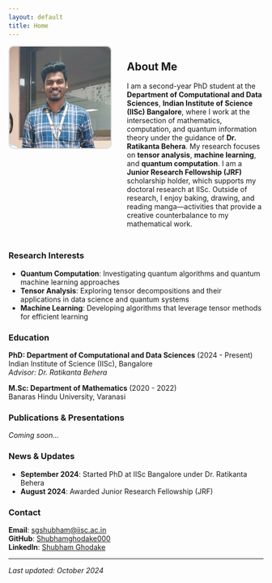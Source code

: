```yaml
---
layout: default
title: Home
---
```


<div style="display: flex; align-items: flex-start; gap: 30px; margin-bottom: 30px;">
  <div style="flex-shrink: 0;">
    <img src="assets/images/profile.png" alt="Shubham Ghodake" width="200" height="200" style="object-fit: cover; border: 2px solid #ddd; border-radius: 10px;">
  </div>
  <div>
    <!-- <h1 style="margin-top: 0;">Shubham S. Ghodake</h1> -->
    <h2>About Me</h2>
    <p>I am a second-year PhD student at the <strong>Department of Computational and Data Sciences</strong>, <strong>Indian Institute of Science (IISc) Bangalore</strong>, where I work at the intersection of mathematics, computation, and quantum information theory under the guidance of <strong>Dr. Ratikanta Behera</strong>. My research focuses on <strong>tensor analysis</strong>, <strong>machine learning</strong>, and <strong>quantum computation</strong>. I am a <strong>Junior Research Fellowship (JRF)</strong> scholarship holder, which supports my doctoral research at IISc. Outside of research, I enjoy baking, drawing, and reading manga—activities that provide a creative counterbalance to my mathematical work.</p>
  </div>
</div>

### Research Interests
- **Quantum Computation**: Investigating quantum algorithms and quantum machine learning approaches
- **Tensor Analysis**: Exploring tensor decompositions and their applications in data science and quantum systems
- **Machine Learning**: Developing algorithms that leverage tensor methods for efficient learning

### Education
**PhD: Department of Computational and Data Sciences** (2024 - Present)  
Indian Institute of Science (IISc), Bangalore  
*Advisor: Dr. Ratikanta Behera*

**M.Sc: Department of Mathematics** (2020 - 2022)  
Banaras Hindu University, Varanasi

### Publications & Presentations
*Coming soon...*

### News & Updates
- **September 2024**: Started PhD at IISc Bangalore under Dr. Ratikanta Behera
- **August 2024**: Awarded Junior Research Fellowship (JRF)

### Contact
**Email**: [sgshubham@iisc.ac.in](mailto:sgshubham@iisc.ac.in)  
**GitHub**: [Shubhamghodake000](https://github.com/Shubhamghodake000)  
**LinkedIn**: [Shubham Ghodake](https://linkedin.com/in/shubham-ghodake-2b7a221b1)

---
*Last updated: October 2024*
